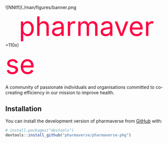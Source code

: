 <p>

![NNtfl](./man/figures/banner.png =110x)<span style="font-size:100px"><sup><font color="#FF0043">pharmaverse</font></sup></span>
</p>

<!-- badges: start -->
<!-- badges: end -->

A community of passionate individuals and organisations committed to co-creating efficiency in our mission to improve health.

## Installation

You can install the development version of pharmaverse from [GitHub](https://github.com/) with:

``` r
# install.packages("devtools")
devtools::install_github("pharmaverse/pharmaverse-pkg")
```

